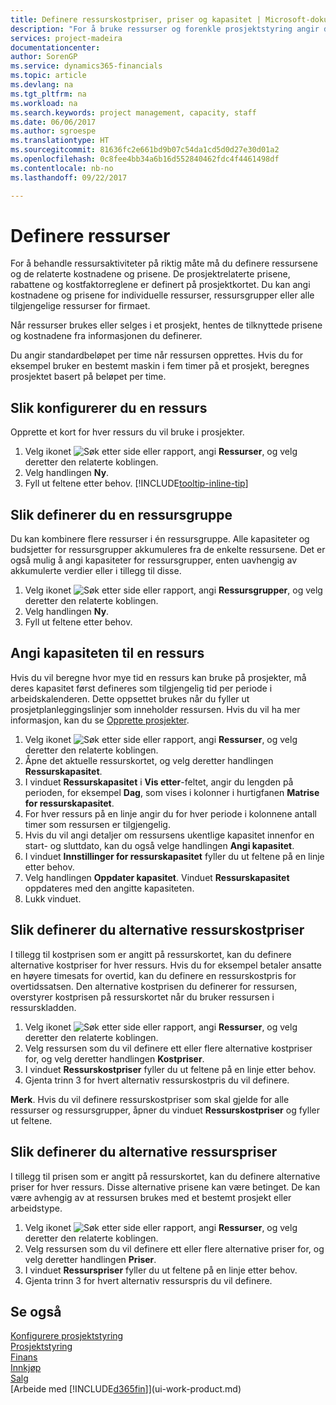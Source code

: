 ```yaml
---
title: Definere ressurskostpriser, priser og kapasitet | Microsoft-dokumentasjon
description: "For å bruke ressurser og forenkle prosjektstyring angir du kostnadene og prisene for individuelle ressurser eller ressursgrupper, og angir ressurskapasiteten."
services: project-madeira
documentationcenter: 
author: SorenGP
ms.service: dynamics365-financials
ms.topic: article
ms.devlang: na
ms.tgt_pltfrm: na
ms.workload: na
ms.search.keywords: project management, capacity, staff
ms.date: 06/06/2017
ms.author: sgroespe
ms.translationtype: HT
ms.sourcegitcommit: 81636fc2e661bd9b07c54da1cd5d0d27e30d01a2
ms.openlocfilehash: 0c8fee4bb34a6b16d552840462fdc4f4461498df
ms.contentlocale: nb-no
ms.lasthandoff: 09/22/2017

---
```

# <a name="how-to-set-up-resources"></a>Definere ressurser
For å behandle ressursaktiviteter på riktig måte må du definere ressursene og de relaterte kostnadene og prisene. De prosjektrelaterte prisene, rabattene og kostfaktorreglene er definert på prosjektkortet. Du kan angi kostnadene og prisene for individuelle ressurser, ressursgrupper eller alle tilgjengelige ressurser for firmaet.

Når ressurser brukes eller selges i et prosjekt, hentes de tilknyttede prisene og kostnadene fra informasjonen du definerer.

Du angir standardbeløpet per time når ressursen opprettes. Hvis du for eksempel bruker en bestemt maskin i fem timer på et prosjekt, beregnes prosjektet basert på beløpet per time.

## <a name="to-set-up-a-resource"></a>Slik konfigurerer du en ressurs
Opprette et kort for hver ressurs du vil bruke i prosjekter.

1. Velg ikonet ![Søk etter side eller rapport](media/ui-search/search_small.png "Ikonet Søk etter side eller rapport"), angi **Ressurser**, og velg deretter den relaterte koblingen.
2. Velg handlingen **Ny**.
3. Fyll ut feltene etter behov. [!INCLUDE[tooltip-inline-tip](includes/tooltip-inline-tip_md.md)]  

## <a name="to-set-up-a-resource-group"></a>Slik definerer du en ressursgruppe
Du kan kombinere flere ressurser i én ressursgruppe. Alle kapasiteter og budsjetter for ressursgrupper akkumuleres fra de enkelte ressursene. Det er også mulig å angi kapasiteter for ressursgrupper, enten uavhengig av akkumulerte verdier eller i tillegg til disse.

1. Velg ikonet ![Søk etter side eller rapport](media/ui-search/search_small.png "Ikonet Søk etter side eller rapport"), angi **Ressursgrupper**, og velg deretter den relaterte koblingen.
2. Velg handlingen **Ny**.
3. Fyll ut feltene etter behov.

## <a name="to-set-capacity-for-a-resource"></a>Angi kapasiteten til en ressurs
Hvis du vil beregne hvor mye tid en ressurs kan bruke på prosjekter, må deres kapasitet først defineres som tilgjengelig tid per periode i arbeidskalenderen. Dette oppsettet brukes når du fyller ut prosjetplanleggingslinjer som inneholder ressursen. Hvis du vil ha mer informasjon, kan du se [Opprette prosjekter](projects-how-create-jobs.md).

1. Velg ikonet ![Søk etter side eller rapport](media/ui-search/search_small.png "Ikonet Søk etter side eller rapport"), angi **Ressurser**, og velg deretter den relaterte koblingen.
2. Åpne det aktuelle ressurskortet, og velg deretter handlingen **Ressurskapasitet**.
3. I vinduet **Ressurskapasitet** i **Vis etter**-feltet, angir du lengden på perioden, for eksempel **Dag**, som vises i kolonner i hurtigfanen **Matrise for ressurskapasitet**.
4. For hver ressurs på en linje angir du for hver periode i kolonnene antall timer som ressursen er tilgjengelig.
5. Hvis du vil angi detaljer om ressursens ukentlige kapasitet innenfor en start- og sluttdato, kan du også velge handlingen **Angi kapasitet**.
6. I vinduet **Innstillinger for ressurskapasitet** fyller du ut feltene på en linje etter behov.
7. Velg handlingen **Oppdater kapasitet**. Vinduet **Ressurskapasitet** oppdateres med den angitte kapasiteten.
8. Lukk vinduet.

## <a name="to-set-up-alternate-resource-costs"></a>Slik definerer du alternative ressurskostpriser
I tillegg til kostprisen som er angitt på ressurskortet, kan du definere alternative kostpriser for hver ressurs. Hvis du for eksempel betaler ansatte en høyere timesats for overtid, kan du definere en ressurskostpris for overtidssatsen. Den alternative kostprisen du definerer for ressursen, overstyrer kostprisen på ressurskortet når du bruker ressursen i ressurskladden.

1. Velg ikonet ![Søk etter side eller rapport](media/ui-search/search_small.png "Ikonet Søk etter side eller rapport"), angi **Ressurser**, og velg deretter den relaterte koblingen.  
2. Velg ressursen som du vil definere ett eller flere alternative kostpriser for, og velg deretter handlingen **Kostpriser**.  
3. I vinduet **Ressurskostpriser** fyller du ut feltene på en linje etter behov.  
4. Gjenta trinn 3 for hvert alternativ ressurskostpris du vil definere.

**Merk**. Hvis du vil definere ressurskostpriser som skal gjelde for alle ressurser og ressursgrupper, åpner du vinduet **Ressurskostpriser** og fyller ut feltene.

## <a name="to-set-up-alternate-resource-prices"></a>Slik definerer du alternative ressurspriser
I tillegg til prisen som er angitt på ressurskortet, kan du definere alternative priser for hver ressurs. Disse alternative prisene kan være betinget. De kan være avhengig av at ressursen brukes med et bestemt prosjekt eller arbeidstype.

1. Velg ikonet ![Søk etter side eller rapport](media/ui-search/search_small.png "Ikonet Søk etter side eller rapport"), angi **Ressurser**, og velg deretter den relaterte koblingen.
2. Velg ressursen som du vil definere ett eller flere alternative priser for, og velg deretter handlingen **Priser**.
3. I vinduet **Ressurspriser** fyller du ut feltene på en linje etter behov.
4. Gjenta trinn 3 for hvert alternativ ressurspris du vil definere.

## <a name="see-also"></a>Se også
[Konfigurere prosjektstyring](projects-setup-projects.md)  
[Prosjektstyring](projects-manage-projects.md)  
[Finans](finance.md)  
[Innkjøp](purchasing-manage-purchasing.md)         
[Salg](sales-manage-sales.md)      
[Arbeide med [!INCLUDE[d365fin](includes/d365fin_md.md)]](ui-work-product.md)  

